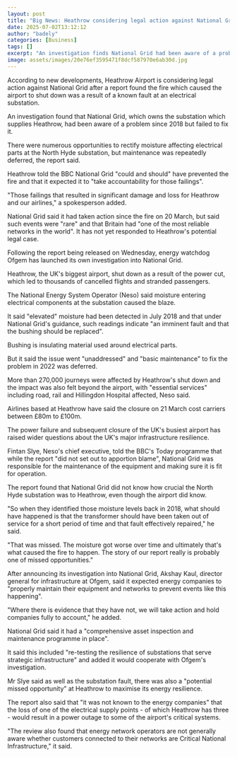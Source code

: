 ```yaml
---
layout: post
title: "Big News: Heathrow considering legal action against National Grid over fire that caused shutdown"
date: 2025-07-02T13:12:12
author: "badely"
categories: [Business]
tags: []
excerpt: "An investigation finds National Grid had been aware of a problem at a substation since 2018."
image: assets/images/20e76ef3595471f8dcf587970e6ab30d.jpg
---
```


According to new developments, Heathrow Airport is considering legal action against National Grid after a report found the fire which caused the airport to shut down was a result of a known fault at an electrical substation.

An investigation found that National Grid, which owns the substation which supplies Heathrow, had been aware of a problem since 2018 but failed to fix it.

There were numerous opportunities to rectify moisture affecting electrical parts at the North Hyde substation, but maintenance was repeatedly deferred, the report said.

Heathrow told the BBC National Grid "could and should" have prevented the fire and that it expected it to "take accountability for those failings".

"Those failings that resulted in significant damage and loss for Heathrow and our airlines," a spokesperson added.

National Grid said it had taken action since the fire on 20 March, but said such events were "rare" and that Britain had "one of the most reliable networks in the world". It has not yet responded to Heathrow's potential legal case.

Following the report being released on Wednesday, energy watchdog Ofgem has launched its own investigation into National Grid.

Heathrow, the UK's biggest airport, shut down as a result of the power cut, which led to thousands of cancelled flights and stranded passengers.

The National Energy System Operator (Neso) said moisture entering electrical components at the substation caused the blaze.

It said "elevated" moisture had been detected in July 2018 and that under National Grid's guidance, such readings indicate "an imminent fault and that the bushing should be replaced". 

Bushing is insulating material used around electrical parts.

But it said the issue went "unaddressed" and "basic maintenance" to fix the problem in 2022 was deferred. 

More than 270,000 journeys were affected by Heathrow's shut down and the impact was also felt beyond the airport, with "essential services" including road, rail and Hillingdon Hospital affected, Neso said.

Airlines based at Heathrow have said the closure on 21 March cost carriers between £80m to £100m.

The power failure and subsequent closure of the UK's busiest airport has raised wider questions about the UK's major infrastructure resilience.

Fintan Slye, Neso's chief executive, told the BBC's Today programme that while the report "did not set out to apportion blame", National Grid was responsible for the maintenance of the equipment and making sure it is fit for operation.

The report found that National Grid did not know how crucial the North Hyde substation was to Heathrow, even though the airport did know.

"So when they identified those moisture levels back in 2018, what should have happened is that the transformer should have been taken out of service for a short period of time and that fault effectively repaired," he said.

"That was missed. The moisture got worse over time and ultimately that's what caused the fire to happen. The story of our report really is probably one of missed opportunities."

After announcing its investigation into National Grid, Akshay Kaul, director general for infrastructure at Ofgem, said it expected energy companies to "properly maintain their equipment and networks to prevent events like this happening". 

"Where there is evidence that they have not, we will take action and hold companies fully to account," he added.

National Grid said it had a "comprehensive asset inspection and maintenance programme in place".

It said this included "re-testing the resilience of substations that serve strategic infrastructure" and added it would cooperate with Ofgem's investigation. 

Mr Slye said as well as the substation fault, there was also a "potential missed opportunity" at Heathrow to maximise its energy resilience.

The report also said that "it was not known to the energy companies" that the loss of one of the electrical supply points - of which Heathrow has three - would result in a power outage to some of the airport's critical systems.

"The review also found that energy network operators are not generally aware whether customers connected to their networks are Critical National Infrastructure," it said.

